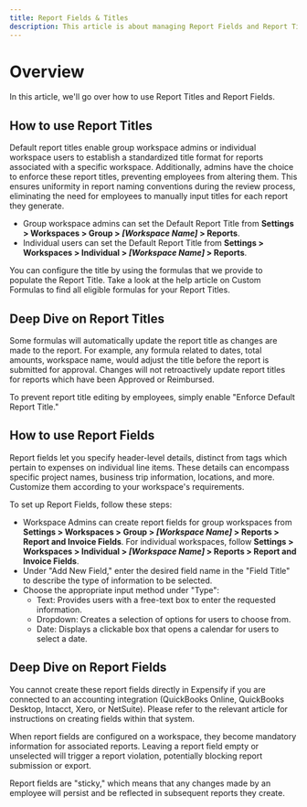 ```yaml
---
title: Report Fields & Titles
description: This article is about managing Report Fields and Report Titles in Expensify
---
```

# Overview

In this article, we'll go over how to use Report Titles and Report Fields.

## How to use Report Titles

Default report titles enable group workspace admins or individual workspace users to establish a standardized title format for reports associated with a specific workspace. Additionally, admins have the choice to enforce these report titles, preventing employees from altering them. This ensures uniformity in report naming conventions during the review process, eliminating the need for employees to manually input titles for each report they generate.

- Group workspace admins can set the Default Report Title from **Settings > Workspaces > Group > *[Workspace Name]* > Reports**.
- Individual users can set the Default Report Title from **Settings > Workspaces > Individual > *[Workspace Name]* > Reports**.
  
You can configure the title by using the formulas that we provide to populate the Report Title. Take a look at the help article on Custom Formulas to find all eligible formulas for your Report Titles.

## Deep Dive on Report Titles

Some formulas will automatically update the report title as changes are made to the report. For example, any formula related to dates, total amounts, workspace name, would adjust the title before the report is submitted for approval. Changes will not retroactively update report titles for reports which have been Approved or Reimbursed.

To prevent report title editing by employees, simply enable "Enforce Default Report Title."

## How to use Report Fields

Report fields let you specify header-level details, distinct from tags which pertain to expenses on individual line items. These details can encompass specific project names, business trip information, locations, and more. Customize them according to your workspace's requirements.

To set up Report Fields, follow these steps:
- Workspace Admins can create report fields for group workspaces from **Settings > Workspaces > Group > *[Workspace Name]* > Reports > Report and Invoice Fields**. For individual workspaces, follow **Settings > Workspaces > Individual > *[Workspace Name]* > Reports > Report and Invoice Fields**.
- Under "Add New Field," enter the desired field name in the "Field Title" to describe the type of information to be selected.
- Choose the appropriate input method under "Type":
  - Text: Provides users with a free-text box to enter the requested information.
  - Dropdown: Creates a selection of options for users to choose from.
  - Date: Displays a clickable box that opens a calendar for users to select a date.
    
## Deep Dive on Report Fields

You cannot create these report fields directly in Expensify if you are connected to an accounting integration (QuickBooks Online, QuickBooks Desktop, Intacct, Xero, or NetSuite). Please refer to the relevant article for instructions on creating fields within that system.

When report fields are configured on a workspace, they become mandatory information for associated reports. Leaving a report field empty or unselected will trigger a report violation, potentially blocking report submission or export.

Report fields are "sticky," which means that any changes made by an employee will persist and be reflected in subsequent reports they create.


